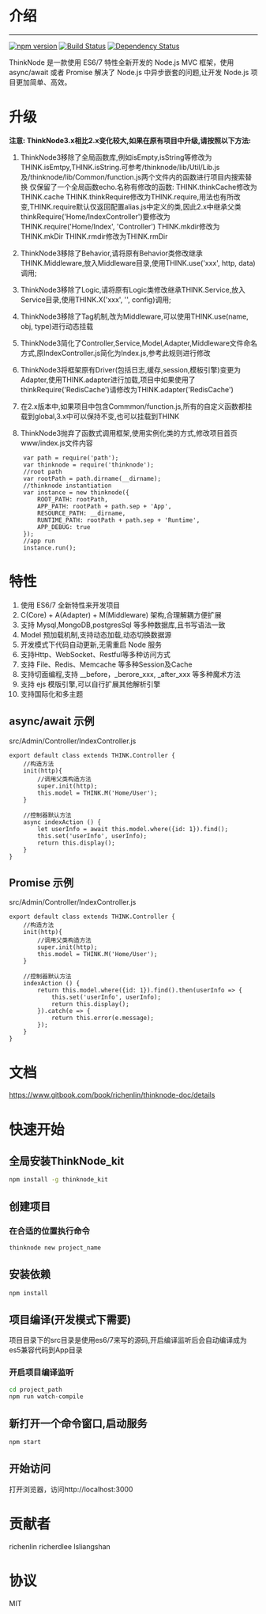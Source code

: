 # 介绍
-----

[![npm version](https://badge.fury.io/js/thinknode.svg)](https://badge.fury.io/js/thinknode)
[![Build Status](https://travis-ci.org/richenlin/thinknode.svg?branch=master)](https://travis-ci.org/richenlin/thinknode)
[![Dependency Status](https://david-dm.org/richenlin/thinknode.svg)](https://david-dm.org/richenlin/thinknode)

ThinkNode 是一款使用 ES6/7 特性全新开发的 Node.js MVC 框架，使用 async/await 或者 Promise 解决了 Node.js 中异步嵌套的问题,让开发 Node.js 项目更加简单、高效。

# 升级
**注意: ThinkNode3.x相比2.x变化较大,如果在原有项目中升级,请按照以下方法:**

1. ThinkNode3移除了全局函数库,例如isEmpty,isString等修改为THINK.isEmtpy,THINK.isString.可参考/thinknode/lib/Util/Lib.js及/thinknode/lib/Common/function.js两个文件内的函数进行项目内搜索替换
   仅保留了一个全局函数echo.名称有修改的函数:
   THINK.thinkCache修改为THINK.cache
   THINK.thinkRequire修改为THINK.require,用法也有所改变,THINK.require默认仅返回配置alias.js中定义的类,因此2.x中继承父类thinkRequire('Home/IndexController')要修改为THINK.require('Home/Index', 'Controller')
   THINK.mkdir修改为THINK.mkDir
   THINK.rmdir修改为THINK.rmDir
   

2. ThinkNode3移除了Behavior,请将原有Behavior类修改继承THINK.Middleware,放入Middleware目录,使用THINK.use('xxx', http, data)调用;

3. ThinkNode3移除了Logic,请将原有Logic类修改继承THINK.Service,放入Service目录,使用THINK.X('xxx', '', config)调用;

4. ThinkNode3移除了Tag机制,改为Middleware,可以使用THINK.use(name, obj, type)进行动态挂载

5. ThinkNode3简化了Controller,Service,Model,Adapter,Middleware文件命名方式,原IndexController.js简化为Index.js,参考此规则进行修改

6. ThinkNode3将框架原有Driver(包括日志,缓存,session,模板引擎)变更为Adapter,使用THINK.adapter进行加载,项目中如果使用了thinkRequire('RedisCache')请修改为THINK.adapter('RedisCache')

7. 在2.x版本中,如果项目中包含Commmon/function.js,所有的自定义函数都挂载到global,3.x中可以保持不变,也可以挂载到THINK 

8. ThinkNode3抛弃了函数式调用框架,使用实例化类的方式,修改项目首页 www/index.js文件内容
```
    var path = require('path');
    var thinknode = require('thinknode');
    //root path
    var rootPath = path.dirname(__dirname);
    //thinknode instantiation
    var instance = new thinknode({
        ROOT_PATH: rootPath,
        APP_PATH: rootPath + path.sep + 'App',
        RESOURCE_PATH: __dirname,
        RUNTIME_PATH: rootPath + path.sep + 'Runtime',
        APP_DEBUG: true
    });
    //app run
    instance.run();
```
# 特性

1. 使用 ES6/7 全新特性来开发项目
2. C(Core) + A(Adapter) + M(Middleware) 架构,合理解耦方便扩展
3. 支持 Mysql,MongoDB,postgresSql 等多种数据库,且书写语法一致
4. Model 预加载机制,支持动态加载,动态切换数据源
5. 开发模式下代码自动更新,无需重启 Node 服务
6. 支持Http、WebSocket、Restful等多种访问方式
7. 支持 File、Redis、Memcache 等多种Session及Cache
8. 支持切面编程,支持 __before，_berore_xxx, _after_xxx 等多种魔术方法
9. 支持 ejs 模版引擎,可以自行扩展其他解析引擎
10. 支持国际化和多主题

## async/await 示例
src/Admin/Controller/IndexController.js
```
export default class extends THINK.Controller {
    //构造方法
    init(http){
        //调用父类构造方法
        super.init(http);
        this.model = THINK.M('Home/User');
    }
    
    //控制器默认方法
    async indexAction () {
        let userInfo = await this.model.where({id: 1}).find();
        this.set('userInfo', userInfo);
        return this.display();
    }
}
```

## Promise 示例
src/Admin/Controller/IndexController.js
```
export default class extends THINK.Controller {
    //构造方法
    init(http){
        //调用父类构造方法
        super.init(http);
        this.model = THINK.M('Home/User');
    }
    
    //控制器默认方法
    indexAction () {
        return this.model.where({id: 1}).find().then(userInfo => {
            this.set('userInfo', userInfo);
            return this.display();
        }).catch(e => {
            return this.error(e.message);
        });
    }
}
```

# 文档

https://www.gitbook.com/book/richenlin/thinknode-doc/details

# 快速开始

## 全局安装ThinkNode_kit

```sh
npm install -g thinknode_kit
```

## 创建项目


### 在合适的位置执行命令

```sh
thinknode new project_name
```

## 安装依赖

```sh
npm install
```

## 项目编译(开发模式下需要)

项目目录下的src目录是使用es6/7来写的源码,开启编译监听后会自动编译成为es5兼容代码到App目录

### 开启项目编译监听

```sh
cd project_path
npm run watch-compile
```

## 新打开一个命令窗口,启动服务

```sh
npm start
```

## 开始访问

打开浏览器，访问http://localhost:3000 


# 贡献者

richenlin
richerdlee
lsliangshan

# 协议

MIT
